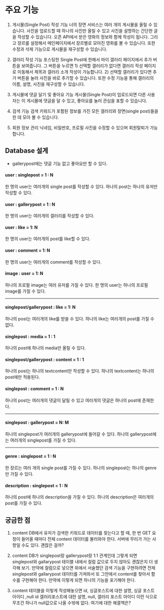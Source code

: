 # 주요 기능

1. 게시물(Single Post) 작성 기능
   너의 장면 서비스는 여러 개의 게시물을 올릴 수 있습니다. 사진을 업로드할 때 하나의 사진만 올릴 수 있고 사진을 설명하는 간단한 글을 작성할 수 있습니다. 오픈 API에서 받은 영화의 정보와 함께 작성이 됩니다. 그리고 장르를 설정해서 메인페이지에서 장르별로 모아진 영화를 볼 수 있습니다. 또한 수정과 삭제 기능으로 게시물을 재구성할 수 있습니다.

2. 갤러리 작성 기능
   포스팅한 Single Post에 한해서 마이 갤러리 페이지에서 추가 버튼을 보여줍니다. 그 버튼을 누르면 1) 선택할 갤러리가 없다면 갤러리 작성 페이지로 이동해서 제목과 갤러리 소개 작성이 가능합니다. 2) 선택할 갤러리가 있다면 추가 버튼을 눌러 사진을 바로 추가할 수 있습니다. 또한 수정 기능을 통해 갤러리의 이름, 설명, 사진을 재구성할 수 있습니다.

3. 게시물에 댓글 달기 및 좋아요 기능
   게시물(Single Post)이 업로드되면 다른 사용자는 이 게시물에 댓글을 달 수 있고, 좋아요를 눌러 관심을 표할 수 있습니다.

4. 검색 기능
   검색 키워드가 포함된 정보를 가진 모든 갤러리와 장면(single post)들을 한 데 모아 볼 수 있습니다.

5. 회원 정보 관리
   닉네임, 비밀번호, 프로필 사진을 수정할 수 있으며 회원탈퇴가 가능합니다.

## Database 설계

- gallerypost에는 댓글 기능 없고 좋아요만 할 수 있다.

#### user : singlepost = 1 : N

한 명의 user는 여러개의 single post를 작성할 수 있다.
하나의 post는 하나의 유저만 작성할 수 있다.

#### user : gallerypost = 1 : N

한 명의 user는 여러개의 갤러리를 작성할 수 있다.

#### user : like = 1: N

한 명의 user는 여러개의 post를 like할 수 있다.

#### user : comment = 1: N

한 명의 user는 여러개의 comment를 작성할 수 있다.

#### image : user = 1: N

하나의 프로필 image는 여러 유저를 가질 수 있다.
한 명의 user는 하나의 프로필 image를 가질 수 있다.

---

#### singlepost/gallerypost : like = 1: N

하나의 post는 여러개의 like를 받을 수 있다.
하나의 like는 여러개의 post를 가질 수 없다.

#### singlepost : media = 1 : 1

하나의 post에 하나의 media만 올릴 수 있다.

#### singlepost/gallerypost : content = 1 : 1

하나의 post는 하나의 textcontent만 작성할 수 있다.
하나의 textcontent는 하나의 post에만 적용된다.

#### singlepost : comment = 1 : N

하나의 post는 여러개의 댓글이 달릴 수 있고
여러개의 댓글은 하나의 post에 존재한다.

---

#### singlepost : gallerypost = N: M

하나의 singlepost가 여러개의 gallerypost에 들어갈 수 있다.
하나의 gallerypost에는 여러개의 singlepost를 가질 수 있다.

---

#### genre : singlepost = 1 : N

한 장르는 여러 개의 single post를 가질 수 있다.
하나의 singlepost는 하나의 genre만 가질 수 있다.

#### description : singlepost = 1 : N

하나의 post에 하나의 description을 가질 수 있다.
하나의 description은 여러개의 post를 가질 수 있다.

## 궁금한 점

1. content DB에서 유저가 검색한 키워드로 데이터를 찾는다고 할 때, 한 번 GET 요청이 들어올 때마다 전체 content 데이터를 불러와야 한다. 서버에 무리가 가는 사항일 수도 있다. 괜찮은 걸까?

2. content DB가 singlepost랑 gallerypost랑 1:1 관계인데 그렇게 되면 singlepost와 gallarypost 테이블 내에서 컬럼 값으로 두지 않아도 괜찮은지 더 생각해 보기. 만약에 컬럼으로 넣으면 위에서 서술했던 검색 기능을 구현하려면 전제 singlepost와 gallarypost 데이터를 가져와서 또 그안에서 content를 찾아서 함수를 구현해야 한다. 만약에 이렇게 되면 하나의 기능을 포기해야 한다.

3. content 테이블을 이렇게 작성해놓으면
   id, 싱글포스트에 대한 설명, 싱글 포스트 아이디 ,null
   id 갤러리포스트에 대한 설명, null, 갤러리 포스트 아이디
   이런 식으로 무조건 하나가 null값으로 나올 수밖에 없다. 여기에 대한 해결책은?
